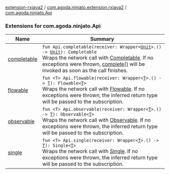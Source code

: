 [extension-rxjava2](../../index.md) / [com.agoda.ninjato.extension.rxjava2](../index.md) / [com.agoda.ninjato.Api](./index.md)

### Extensions for com.agoda.ninjato.Api

| Name | Summary |
|---|---|
| [completable](completable.md) | `fun Api.completable(receiver: Wrapper<`[`Unit`](https://kotlinlang.org/api/latest/jvm/stdlib/kotlin/-unit/index.html)`>.() -> `[`Unit`](https://kotlinlang.org/api/latest/jvm/stdlib/kotlin/-unit/index.html)`): Completable`<br>Wraps the network call with [Completable](#). If no exceptions were thrown, [complete()](#) will be invoked as soon as the call finishes. |
| [flowable](flowable.md) | `fun <T> Api.flowable(receiver: Wrapper<`[`T`](flowable.md#T)`>.() -> `[`T`](flowable.md#T)`): Flowable<`[`T`](flowable.md#T)`>`<br>Wraps the network call with [Flowable](#). If no exceptions were thrown, the inferred return type will be passed to the subscription. |
| [observable](observable.md) | `fun <T> Api.observable(receiver: Wrapper<`[`T`](observable.md#T)`>.() -> `[`T`](observable.md#T)`): Observable<`[`T`](observable.md#T)`>`<br>Wraps the network call with [Observable](#). If no exceptions were thrown, the inferred return type will be passed to the subscription. |
| [single](single.md) | `fun <T> Api.single(receiver: Wrapper<`[`T`](single.md#T)`>.() -> `[`T`](single.md#T)`): Single<`[`T`](single.md#T)`>`<br>Wraps the network call with [Single](#). If no exceptions were thrown, the inferred return type will be passed to the subscription. |
